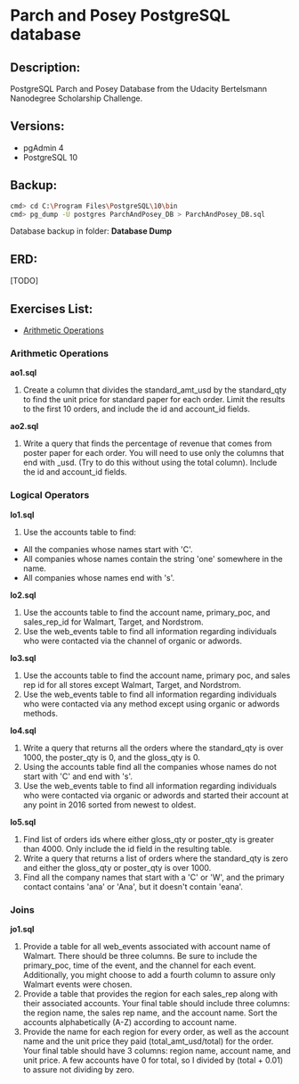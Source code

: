 # Parch and Posey PostgreSQL database


## Description:

PostgreSQL Parch and Posey Database from the Udacity Bertelsmann Nanodegree Scholarship Challenge.


## Versions:

- pgAdmin 4
- PostgreSQL 10


## Backup:

```bash
cmd> cd C:\Program Files\PostgreSQL\10\bin
cmd> pg_dump -U postgres ParchAndPosey_DB > ParchAndPosey_DB.sql
```

Database backup in folder: <b>Database Dump</b>


## ERD:

[TODO]


## Exercises List:

- [Arithmetic Operations](https://github.com/Ladydiana/PostgreSQL_ParchAndPosey#arithmetic-operations)

### Arithmetic Operations

**ao1.sql**
1. Create a column that divides the standard_amt_usd by the standard_qty to find the unit price for standard paper for each order. 
   Limit the results to the first 10 orders, and include the id and account_id fields. 

**ao2.sql**
1. Write a query that finds the percentage of revenue that comes from poster paper for each order. 
   You will need to use only the columns that end with _usd. (Try to do this without using the total column). 
   Include the id and account_id fields.


### Logical Operators

**lo1.sql**
1. Use the accounts table to find:
- All the companies whose names start with 'C'.
- All companies whose names contain the string 'one' somewhere in the name.
- All companies whose names end with 's'.
	
**lo2.sql**
1. Use the accounts table to find the account name, primary_poc, and sales_rep_id for Walmart, Target, and Nordstrom.
2. Use the web_events table to find all information regarding individuals who were contacted via the channel of organic or adwords.
	
**lo3.sql**
1. Use the accounts table to find the account name, primary poc, and sales rep id for all stores except Walmart, Target, and Nordstrom.
2. Use the web_events table to find all information regarding individuals who were contacted via any method except using organic or adwords methods.

**lo4.sql**
1. Write a query that returns all the orders where the standard_qty is over 1000, the poster_qty is 0, and the gloss_qty is 0.
2. Using the accounts table find all the companies whose names do not start with 'C' and end with 's'.
3. Use the web_events table to find all information regarding individuals who were contacted via organic or adwords and started their account at any point in 2016 sorted from newest to oldest.

**lo5.sql**
1. Find list of orders ids where either gloss_qty or poster_qty is greater than 4000. Only include the id field in the resulting table.
2. Write a query that returns a list of orders where the standard_qty is zero and either the gloss_qty or poster_qty is over 1000.
3. Find all the company names that start with a 'C' or 'W', and the primary contact contains 'ana' or 'Ana', but it doesn't contain 'eana'.


### Joins

**jo1.sql**
1. Provide a table for all web_events associated with account name of Walmart. There should be three columns. Be sure to include the primary_poc, time of the event, and the channel for each event. Additionally, you might choose to add a fourth column to assure only Walmart events were chosen.
2. Provide a table that provides the region for each sales_rep along with their associated accounts. Your final table should include three columns: the region name, the sales rep name, and the account name. Sort the accounts alphabetically (A-Z) according to account name.
3. Provide the name for each region for every order, as well as the account name and the unit price they paid (total_amt_usd/total) for the order. Your final table should have 3 columns: region name, account name, and unit price. A few accounts have 0 for total, so I divided by (total + 0.01) to assure not dividing by zero.
